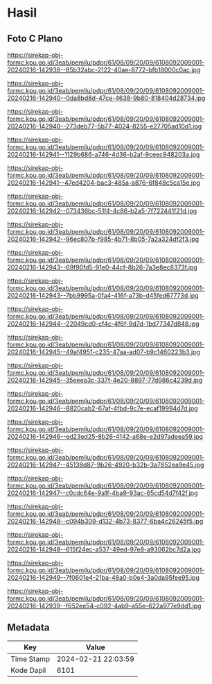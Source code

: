 # Hasil

## Foto C Plano

https://sirekap-obj-formc.kpu.go.id/3eab/pemilu/pdpr/61/08/09/20/09/6108092009001-20240216-142938--85b32abc-2122-40ae-8772-bfb18000c0ac.jpg

https://sirekap-obj-formc.kpu.go.id/3eab/pemilu/pdpr/61/08/09/20/09/6108092009001-20240216-142940--0da8bd8d-47ce-4638-9b80-818404d28734.jpg

https://sirekap-obj-formc.kpu.go.id/3eab/pemilu/pdpr/61/08/09/20/09/6108092009001-20240216-142940--273deb77-5b77-4024-8255-e27705ad10d1.jpg

https://sirekap-obj-formc.kpu.go.id/3eab/pemilu/pdpr/61/08/09/20/09/6108092009001-20240216-142941--1129b686-a746-4d36-b2af-9ceec948203a.jpg

https://sirekap-obj-formc.kpu.go.id/3eab/pemilu/pdpr/61/08/09/20/09/6108092009001-20240216-142941--47ed4204-bac3-485a-a876-6f848c5ca15e.jpg

https://sirekap-obj-formc.kpu.go.id/3eab/pemilu/pdpr/61/08/09/20/09/6108092009001-20240216-142942--073436bc-51f4-4c86-b2a5-7f722441f21d.jpg

https://sirekap-obj-formc.kpu.go.id/3eab/pemilu/pdpr/61/08/09/20/09/6108092009001-20240216-142942--96ec807b-f985-4b71-8b05-7a2a324df2f3.jpg

https://sirekap-obj-formc.kpu.go.id/3eab/pemilu/pdpr/61/08/09/20/09/6108092009001-20240216-142943--69f90fd5-91e0-44cf-8b26-7a3e8ec8373f.jpg

https://sirekap-obj-formc.kpu.go.id/3eab/pemilu/pdpr/61/08/09/20/09/6108092009001-20240216-142943--7bb9995a-0fa4-416f-a73b-d45fed67773d.jpg

https://sirekap-obj-formc.kpu.go.id/3eab/pemilu/pdpr/61/08/09/20/09/6108092009001-20240216-142944--22049cd0-cf4c-4f6f-9d7d-1bd77347d848.jpg

https://sirekap-obj-formc.kpu.go.id/3eab/pemilu/pdpr/61/08/09/20/09/6108092009001-20240216-142945--49af4951-c235-47aa-ad07-b9c1460223b3.jpg

https://sirekap-obj-formc.kpu.go.id/3eab/pemilu/pdpr/61/08/09/20/09/6108092009001-20240216-142945--35eeea3c-337f-4e20-8897-77d986c4239d.jpg

https://sirekap-obj-formc.kpu.go.id/3eab/pemilu/pdpr/61/08/09/20/09/6108092009001-20240216-142946--8820cab2-67af-4fbd-9c7e-ecaf19994d7d.jpg

https://sirekap-obj-formc.kpu.go.id/3eab/pemilu/pdpr/61/08/09/20/09/6108092009001-20240216-142946--ed23ed25-8b26-4142-a68e-e2d97adeea59.jpg

https://sirekap-obj-formc.kpu.go.id/3eab/pemilu/pdpr/61/08/09/20/09/6108092009001-20240216-142947--45138d87-9b26-4920-b32b-3a7852ea9e45.jpg

https://sirekap-obj-formc.kpu.go.id/3eab/pemilu/pdpr/61/08/09/20/09/6108092009001-20240216-142947--c0cdc64e-9a1f-4ba9-93ac-65cd54d7f42f.jpg

https://sirekap-obj-formc.kpu.go.id/3eab/pemilu/pdpr/61/08/09/20/09/6108092009001-20240216-142948--c094b309-d132-4b73-8377-6ba4c26245f5.jpg

https://sirekap-obj-formc.kpu.go.id/3eab/pemilu/pdpr/61/08/09/20/09/6108092009001-20240216-142948--615f24ec-a537-49ed-97e8-a93062bc7d2a.jpg

https://sirekap-obj-formc.kpu.go.id/3eab/pemilu/pdpr/61/08/09/20/09/6108092009001-20240216-142949--7f0601e4-21ba-48a0-b0e4-3a0da95fee95.jpg

https://sirekap-obj-formc.kpu.go.id/3eab/pemilu/pdpr/61/08/09/20/09/6108092009001-20240216-142939--f652ee54-c092-4ab9-a55e-622a977e9dd1.jpg


## Metadata

| Key        | Value               |
| ---------- | ------------------- |
| Time Stamp | 2024-02-21 22:03:59 |
| Kode Dapil | 6101                |



